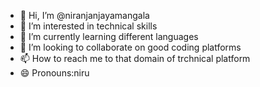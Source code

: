 - 👋 Hi, I’m @niranjanjayamangala
- 👀 I’m interested in technical skills 
- 🌱 I’m currently learning different languages 
- 💞️ I’m looking to collaborate on good coding platforms
- 📫 How to reach me to that domain of trchnical platform
- 😄 Pronouns:niru


<!---
niranjanjayamangala/niranjanjayamangala is a ✨ special ✨ repository because its `README.md` (this file) appears on your GitHub profile.
You can click the Preview link to take a look at your changes.
--->
